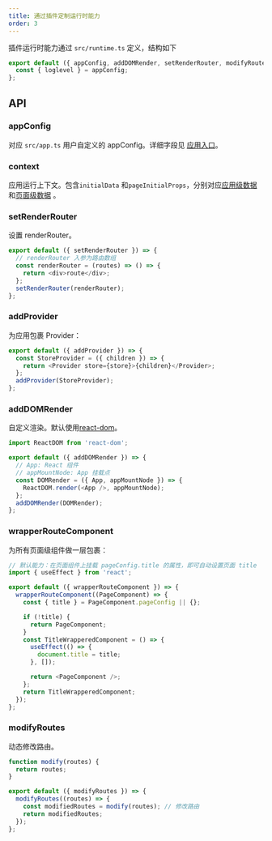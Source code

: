 ```yaml
---
title: 通过插件定制运行时能力
order: 3
---
```


插件运行时能力通过 `src/runtime.ts` 定义，结构如下

```javascript
export default ({ appConfig, addDOMRender, setRenderRouter, modifyRoutes, ...rest }) => {
  const { loglevel } = appConfig;
};
```

## API

### appConfig

对应 `src/app.ts` 用户自定义的 appConfig。详细字段见 [应用入口](/guide/basic/app.md)。

### context

应用运行上下文。包含`initialData` 和`pageInitialProps`，分别对应[应用级数据](/guide/advanced/ssr.md#应用级数据)和[页面级数据](/guide/advanced/ssr.md#页面级数据) 。

### setRenderRouter

设置 renderRouter。

```javascript
export default ({ setRenderRouter }) => {
  // renderRouter 入参为路由数组
  const renderRouter = (routes) => () => {
    return <div>route</div>;
  };
  setRenderRouter(renderRouter);
};
```

### addProvider

为应用包裹 Provider：

```js
export default ({ addProvider }) => {
  const StoreProvider = ({ children }) => {
    return <Provider store={store}>{children}</Provider>;
  };
  addProvider(StoreProvider);
};
```

### addDOMRender

自定义渲染。默认使用[react-dom](https://reactjs.org/docs/react-dom.html)。

```javascript
import ReactDOM from 'react-dom';

export default ({ addDOMRender }) => {
  // App: React 组件
  // appMountNode: App 挂载点
  const DOMRender = ({ App, appMountNode }) => {
    ReactDOM.render(<App />, appMountNode);
  };
  addDOMRender(DOMRender);
};
```

### wrapperRouteComponent

为所有页面级组件做一层包裹：

```js
// 默认能力：在页面组件上挂载 pageConfig.title 的属性，即可自动设置页面 title
import { useEffect } from 'react';

export default ({ wrapperRouteComponent }) => {
  wrapperRouteComponent((PageComponent) => {
    const { title } = PageComponent.pageConfig || {};

    if (!title) {
      return PageComponent;
    }
    const TitleWrapperedComponent = () => {
      useEffect(() => {
        document.title = title;
      }, []);

      return <PageComponent />;
    };
    return TitleWrapperedComponent;
  });
};
```

### modifyRoutes

动态修改路由。

```javascript
function modify(routes) {
  return routes;
}

export default ({ modifyRoutes }) => {
  modifyRoutes((routes) => {
    const modifiedRoutes = modify(routes); // 修改路由
    return modifiedRoutes;
  });
};
```
